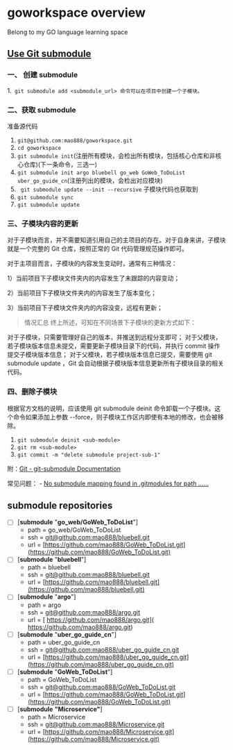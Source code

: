 # goworkspace overview
Belong to my GO language learning space

## [Use Git submodule](https://zhuanlan.zhihu.com/p/87053283)
### 一、 创建 submodule
  1.` git submodule add <submodule_url> 命令可以在项目中创建一个子模块。`

### 二、获取 submodule

准备源代码

1. `git@github.com:mao888/goworkspace.git`
2. `cd goworkspace`
3. `git submodule init`(注册所有模块，会检出所有模块，包括核心仓库和非核心仓库)(下一条命令，三选一)
4. `git submodule init argo bluebell go_web GoWeb_ToDoList uber_go_guide_cn`(注册列出的模块，会检出对应模块)
5. ` git submodule update --init --recursive`  子模块代码也获取到
6. `git submodule sync`
7. `git submodule update`

### 三、子模块内容的更新
对于子模块而言，并不需要知道引用自己的主项目的存在。对于自身来讲，子模块就是一个完整的 Git 仓库，按照正常的 Git 代码管理规范操作即可。

对于主项目而言，子模块的内容发生变动时，通常有三种情况：

1）当前项目下子模块文件夹内的内容发生了未跟踪的内容变动；

2）当前项目下子模块文件夹内的内容发生了版本变化；

3）当前项目下子模块文件夹内的内容没变，远程有更新；


> 情况汇总
终上所述，可知在不同场景下子模块的更新方式如下：

对于子模块，只需要管理好自己的版本，并推送到远程分支即可；
对于父模块，若子模块版本信息未提交，需要更新子模块目录下的代码，并执行 commit 操作提交子模块版本信息；
对于父模块，若子模块版本信息已提交，需要使用 git submodule update ，Git 会自动根据子模块版本信息更新所有子模块目录的相关代码。
### 四、删除子模块
根据官方文档的说明，应该使用 git submodule deinit 命令卸载一个子模块。这个命令如果添加上参数 --force，则子模块工作区内即使有本地的修改，也会被移除。

1. `git submodule deinit <sub-module> `
2. `git rm <sub-module>`
3. `git commit -m "delete submodule project-sub-1"`


附：[Git - git-submodule Documentation](https://git-scm.com/docs/git-submodule/en)

常见问题：
    - [No submodule mapping found in .gitmodules for path ......](https://blog.csdn.net/SaberJYang/article/details/124431029)

## submodule repositories

- [ ] [**submodule** "**go_web/GoWeb_ToDoList**"]
  - path = go_web/GoWeb_ToDoList 
  - ssh = [git@github.com:mao888/bluebell.git](git@github.com:mao888/bluebell.git)
  - url = [https://github.com/mao888/GoWeb_ToDoList.git](https://github.com/mao888/GoWeb_ToDoList.git)
- [ ] [**submodule** "**bluebell**"]
  - path = bluebell 
  - ssh = [git@github.com:mao888/bluebell.git](git@github.com:mao888/bluebell.git)
  - url = [https://github.com/mao888/bluebell.git](https://github.com/mao888/bluebell.git)
- [ ] [**submodule** "**argo**"]
  - path = argo 
  - ssh = [ git@github.com:mao888/argo.git]( git@github.com:mao888/argo.git)
  - url = [ https://github.com/mao888/argo.git]( https://github.com/mao888/argo.git)
- [ ] [**submodule** "**uber_go_guide_cn**"]
  - path = uber_go_guide_cn 
  - ssh = [git@github.com:mao888/uber_go_guide_cn.git](git@github.com:mao888/uber_go_guide_cn.git)
  - url = [https://github.com/mao888/uber_go_guide_cn.git](https://github.com/mao888/uber_go_guide_cn.git)
- [ ] [**submodule** "**GoWeb_ToDoList**"]
  - path = GoWeb_ToDoList 
  - ssh = [git@github.com:mao888/GoWeb_ToDoList.git](git@github.com:mao888/GoWeb_ToDoList.git)
  - url = [https://github.com/mao888/GoWeb_ToDoList.git](https://github.com/mao888/GoWeb_ToDoList.git)
- [ ] [**submodule** **"Microservice"**]
  - path = Microservice 
  - ssh = [git@github.com:mao888/Microservice.git](git@github.com:mao888/Microservice.git)
  - url = [https://github.com/mao888/Microservice.git](https://github.com/mao888/Microservice.git)
